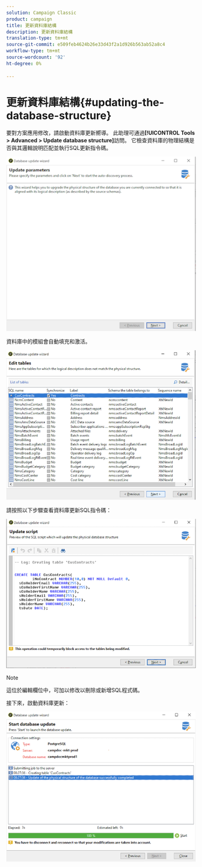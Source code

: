 ```yaml
---
solution: Campaign Classic
product: campaign
title: 更新資料庫結構
description: 更新資料庫結構
translation-type: tm+mt
source-git-commit: e509feb4624b26e33d43f2a1d926b563ab52a8c4
workflow-type: tm+mt
source-wordcount: '92'
ht-degree: 0%

---
```


# 更新資料庫結構{#updating-the-database-structure}

要對方案應用修改，請啟動資料庫更新嚮導。 此助理可通過&#x200B;**[!UICONTROL Tools > Advanced > Update database structure]**&#x200B;訪問。 它檢查資料庫的物理結構是否與其邏輯說明匹配並執行SQL更新指令碼。

![](assets/schema_update.png)

資料庫中的模組會自動填充和激活。

![](assets/schema_update_select2.png)

請按照以下步驟查看資料庫更新SQL指令碼：

![](assets/schema_update2.png)

>[!NOTE]
>
>這位於編輯欄位中，可加以修改以刪除或新增SQL程式碼。

接下來，啟動資料庫更新：

![](assets/schema_update3.png)
